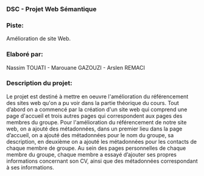 <h3> DSC - Projet Web Sémantique </h3>

<h3>Piste:</h3> Amélioration de site Web.

<h3>Elaboré par:</h3> Nassim TOUATI - Marouane GAZOUZI - Arslen REMACI

<h3> Description du projet:</h3> Le projet est destiné à mettre en oeuvre l'amélioration du référencement des sites web qu'on a pu voir dans la partie théorique du cours. 
Tout d’abord on a commencé par la création d'un site web qui comprend une page d'accueil et trois autres pages qui correspondent aux pages des membres du groupe.
Pour l'amélioration du référencement de notre site web, on a ajouté des métadonnées, dans un premier lieu dans la page d’accueil, on a ajouté des métadonnées pour le nom du groupe, sa description, en deuxième on a ajouté les métadonnées pour les contacts de chaque membre de groupe. Au sein des pages personnelles de chaque membre du groupe, chaque membre a essayé d’ajouter ses propres informations concernant son CV, ainsi que des métadonnées correspondant à ses informations.



